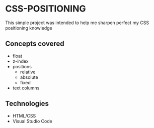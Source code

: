 # CSS-POSITIONING
This simple project was intended to help me sharpen perfect my CSS positioning knowledge

## Concepts covered
* float
* z-index
* positions
    * relative
    * absolute
    * fixed
* text columns

## Technologies
* HTML/CSS
* Visual Studio Code